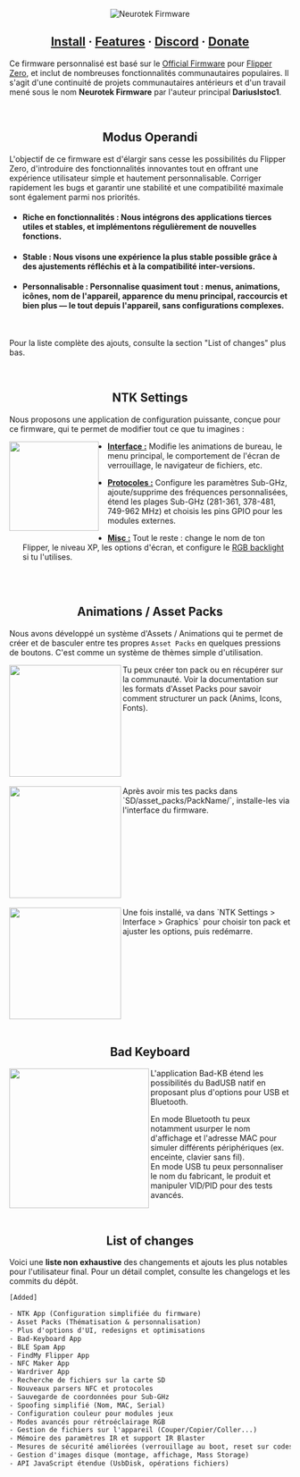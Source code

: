 <p align="center">
  <picture>
    <source media="(prefers-color-scheme: dark)" srcset="assets/logo_dark.png">
    <source media="(prefers-color-scheme: light)" srcset="assets/logo_light.png">
    <img
        alt="Neurotek Firmware"
        src="assets/logo.png">
  </picture>
</p>

<h2 align="center">
  <a href="#install">Install</a> · <a href="#list-of-changes">Features</a> · <a href="#community">Discord</a> · <a href="#support">Donate</a>
</h2>

Ce firmware personnalisé est basé sur le [Official Firmware](https://github.com/flipperdevices/flipperzero-firmware) pour [Flipper Zero](https://flipperzero.one/), et inclut de nombreuses fonctionnalités communautaires populaires. Il s'agit d'une continuité de projets communautaires antérieurs et d'un travail mené sous le nom **Neurotek Firmware** par l'auteur principal **DariusIstoc1**.

<br>
<h2 align="center">Modus Operandi</h2>

L'objectif de ce firmware est d'élargir sans cesse les possibilités du Flipper Zero, d'introduire des fonctionnalités innovantes tout en offrant une expérience utilisateur simple et hautement personnalisable. Corriger rapidement les bugs et garantir une stabilité et une compatibilité maximale sont également parmi nos priorités.

- <h4>Riche en fonctionnalités : Nous intégrons des applications tierces utiles et stables, et implémentons régulièrement de nouvelles fonctions.</h4>

- <h4>Stable : Nous visons une expérience la plus stable possible grâce à des ajustements réfléchis et à la compatibilité inter-versions.</h4>

- <h4>Personnalisable : Personnalise quasiment tout : menus, animations, icônes, nom de l'appareil, apparence du menu principal, raccourcis et bien plus — le tout depuis l'appareil, sans configurations complexes.</h4>

<br>

Pour la liste complète des ajouts, consulte la section "List of changes" plus bas.

<br>
<h2 align="center">NTK Settings</h2>

Nous proposons une application de configuration puissante, conçue pour ce firmware, qui te permet de modifier tout ce que tu imagines :

<img src="assets/settings.png" align="left" height="160vh"/>
<img align="left" height="180vh" width="10" src="https://upload.wikimedia.org/wikipedia/commons/3/3d/1_120_transparent.png">

- <ins><b>Interface :</b></ins> Modifie les animations de bureau, le menu principal, le comportement de l'écran de verrouillage, le navigateur de fichiers, etc.

- <ins><b>Protocoles :</b></ins> Configure les paramètres Sub-GHz, ajoute/supprime des fréquences personnalisées, étend les plages Sub-GHz (281-361, 378-481, 749-962 MHz) et choisis les pins GPIO pour les modules externes.

- <ins><b>Misc :</b></ins> Tout le reste : change le nom de ton Flipper, le niveau XP, les options d'écran, et configure le [RGB backlight](https://github.com/Z3BRO/Flipper-Zero-RGB-Backlight) si tu l'utilises.

<br>

<br>

<h2 align="center">Animations / Asset Packs</h2>

Nous avons développé un système d'Assets / Animations qui te permet de créer et de basculer entre tes propres `Asset Packs` en quelques pressions de boutons. C'est comme un système de thèmes simple d'utilisation.

<img src="assets/packs-folder.png" align="left" width="200px"/>
Tu peux créer ton pack ou en récupérer sur la communauté. Voir la documentation sur les formats d'Asset Packs pour savoir comment structurer un pack (Anims, Icons, Fonts).

<br clear="left"/>

<br>

<img src="assets/packs-select.png" align="left" width="200px"/>
Après avoir mis tes packs dans `SD/asset_packs/PackName/`, installe-les via l'interface du firmware.

<br clear="left"/>

<br>

<img src="assets/packs-done.png" align="left" width="200px"/>
Une fois installé, va dans `NTK Settings > Interface > Graphics` pour choisir ton pack et ajuster les options, puis redémarre.

<br clear="left"/>

<br>

<h2 align="center">Bad Keyboard</h2>

<img src="assets/badkb.png" align="left" width="250px"/>
L'application Bad-KB étend les possibilités du BadUSB natif en proposant plus d'options pour USB et Bluetooth.

En mode Bluetooth tu peux notamment usurper le nom d'affichage et l'adresse MAC pour simuler différents périphériques (ex. enceinte, clavier sans fil).  
En mode USB tu peux personnaliser le nom du fabricant, le produit et manipuler VID/PID pour des tests avancés.

<br>

<h2 align="center">List of changes</h2>

Voici une **liste non exhaustive** des changements et ajouts les plus notables pour l'utilisateur final. Pour un détail complet, consulte les changelogs et les commits du dépôt.

```txt
[Added]

- NTK App (Configuration simplifiée du firmware)
- Asset Packs (Thématisation & personnalisation)
- Plus d'options d'UI, redesigns et optimisations
- Bad-Keyboard App
- BLE Spam App
- FindMy Flipper App
- NFC Maker App
- Wardriver App
- Recherche de fichiers sur la carte SD
- Nouveaux parsers NFC et protocoles
- Sauvegarde de coordonnées pour Sub-GHz
- Spoofing simplifié (Nom, MAC, Serial)
- Configuration couleur pour modules jeux
- Modes avancés pour rétroéclairage RGB
- Gestion de fichiers sur l'appareil (Couper/Copier/Coller...)
- Mémoire des paramètres IR et support IR Blaster
- Mesures de sécurité améliorées (verrouillage au boot, reset sur codes faux)
- Gestion d'images disque (montage, affichage, Mass Storage)
- API JavaScript étendue (UsbDisk, opérations fichiers)
